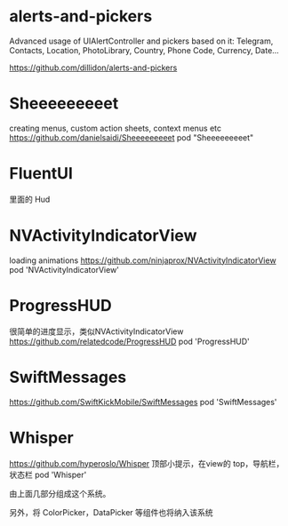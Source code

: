 #  alerts-and-pickers

Advanced usage of UIAlertController and pickers based on it: Telegram, Contacts, Location, PhotoLibrary, Country, Phone Code, Currency, Date...

https://github.com/dillidon/alerts-and-pickers



# Sheeeeeeeeet
creating menus, custom action sheets, context menus etc 
https://github.com/danielsaidi/Sheeeeeeeeet
pod "Sheeeeeeeeet"


# FluentUI
里面的 Hud


# NVActivityIndicatorView
loading animations https://github.com/ninjaprox/NVActivityIndicatorView
pod 'NVActivityIndicatorView'


# ProgressHUD
很简单的进度显示，类似NVActivityIndicatorView
https://github.com/relatedcode/ProgressHUD
pod 'ProgressHUD'


# SwiftMessages
https://github.com/SwiftKickMobile/SwiftMessages
pod 'SwiftMessages'

# Whisper
https://github.com/hyperoslo/Whisper
顶部小提示，在view的 top，导航栏，状态栏
pod 'Whisper'




由上面几部分组成这个系统。


另外，将 ColorPicker，DataPicker 等组件也将纳入该系统
